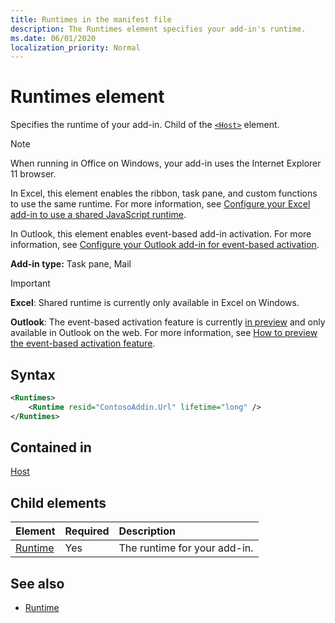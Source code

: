 ```yaml
---
title: Runtimes in the manifest file 
description: The Runtimes element specifies your add-in's runtime.
ms.date: 06/01/2020
localization_priority: Normal
---
```

# Runtimes element

Specifies the runtime of your add-in. Child of the [`<Host>`](host.md) element.

> [!NOTE]
> When running in Office on Windows, your add-in uses the Internet Explorer 11 browser.

In Excel, this element enables the ribbon, task pane, and custom functions to use the same runtime. For more information, see [Configure your Excel add-in to use a shared JavaScript runtime](../../excel/configure-your-add-in-to-use-a-shared-runtime.md).

In Outlook, this element enables event-based add-in activation. For more information, see [Configure your Outlook add-in for event-based activation](../../outlook/autolaunch.md).

**Add-in type:** Task pane, Mail

> [!IMPORTANT]
> **Excel**: Shared runtime is currently only available in Excel on Windows.
>
> **Outlook**: The event-based activation feature is currently [in preview](../../reference/objectmodel/preview-requirement-set/outlook-requirement-set-preview.md) and only available in Outlook on the web. For more information, see [How to preview the event-based activation feature](../../outlook/autolaunch.md#how-to-preview-the-event-based-activation-feature).

## Syntax

```XML
<Runtimes>
    <Runtime resid="ContosoAddin.Url" lifetime="long" />
</Runtimes>
```

## Contained in

[Host](host.md)

## Child elements

|  Element |  Required  |  Description  |
|:-----|:-----|:-----|
| [Runtime](runtime.md) | Yes |  The runtime for your add-in. |

## See also

- [Runtime](runtime.md)
